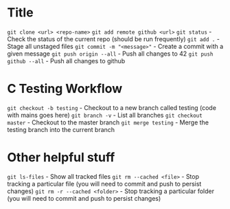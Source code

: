 # Title

`git clone <url> <repo-name>`
`git add remote github <url>`
`git status` - Check the status of the current repo (should be run frequently)
`git add .` - Stage all unstaged files
`git commit -m "<message>"` - Create a commit with a given message
`git push origin --all` - Push all changes to 42
`git push github --all` - Push all changes to github

# C Testing Workflow
`git checkout -b testing` - Checkout to a new branch called testing (code with mains goes here)
`git branch -v` - List all branches
`git checkout master` - Checkout to the master branch
`git merge testing` - Merge the testing branch into the current branch

# Other helpful stuff
`git ls-files` - Show all tracked files
`git rm --cached <file>` - Stop tracking a particular file (you will need to commit and push to persist changes)
`git rm -r --cached <folder>` - Stop tracking a particular folder (you will need to commit and push to persist changes)
